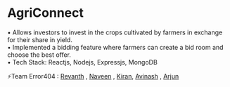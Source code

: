 # AgriConnect
• Allows investors to invest in the crops cultivated by farmers in exchange for
their share in yield. <br>
• Implemented a bidding feature where farmers can create a bid room and
choose the best offer. <br>
• Tech Stack: Reactjs, Nodejs, Expressjs, MongoDB
<br>

⚡Team Error404 : [Revanth](https://github.com/mani-revanth) , [Naveen](https://github.com/naveen-chokkapu) , [Kiran](https://github.com/kiranatmakuri516), [Avinash](https://github.com/avinash-doddi) , [Arjun](https://github.com/ERROR404-WEB)
